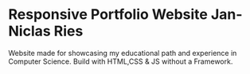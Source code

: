 # Responsive Portfolio Website Jan-Niclas Ries

Website made for showcasing my educational path and experience in Computer Science. Build with HTML,CSS & JS without a Framework.
